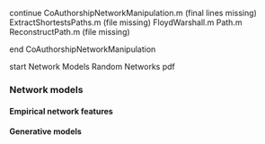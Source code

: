 continue CoAuthorshipNetworkManipulation.m (final lines missing)
ExtractShortestsPaths.m (file missing)
FloydWarshall.m
Path.m
ReconstructPath.m (file missing)

end CoAuthorshipNetworkManipulation

start Network Models Random Networks pdf

### Network models
#### Empirical network features
#### Generative models